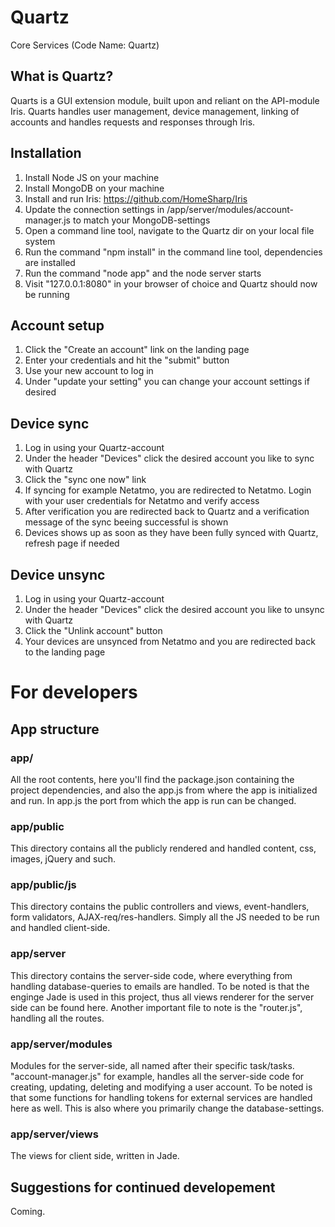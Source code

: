 # Quartz
Core Services (Code Name: Quartz)

## What is Quartz?
Quarts is a GUI extension module, built upon and reliant on the API-module Iris.
Quarts handles user management, device management, linking of accounts and handles
requests and responses through Iris.

## Installation
1. Install Node JS on your machine
2. Install MongoDB on your machine
3. Install and run Iris: https://github.com/HomeSharp/Iris
4. Update the connection settings in /app/server/modules/account-manager.js to match your MongoDB-settings
5. Open a command line tool, navigate to the Quartz dir on your local file system
6. Run the command "npm install" in the command line tool, dependencies are installed
7. Run the command "node app" and the node server starts
8. Visit "127.0.0.1:8080" in your browser of choice and Quartz should now be running

## Account setup
1. Click the "Create an account" link on the landing page
2. Enter your credentials and hit the "submit" button
3. Use your new account to log in
4. Under "update your setting" you can change your account settings if desired

## Device sync
1. Log in using your Quartz-account
2. Under the header "Devices" click the desired account you like to sync with Quartz
3. Click the "sync one now" link
4. If syncing for example Netatmo, you are redirected to Netatmo. Login with your user credentials for Netatmo and verify access
5. After verification you are redirected back to Quartz and a verification message of the sync beeing successful is shown
6. Devices shows up as soon as they have been fully synced with Quartz, refresh page if needed

## Device unsync
1. Log in using your Quartz-account
2. Under the header "Devices" click the desired account you like to unsync with Quartz
3. Click the "Unlink account" button
4. Your devices are unsynced from Netatmo and you are redirected back to the landing page

# For developers

## App structure

### app/
All the root contents, here you'll find the package.json containing the project dependencies, and also the app.js from where the app
is initialized and run. In app.js the port from which the app is run can be changed.

### app/public
This directory contains all the publicly rendered and handled content, css, images, jQuery and such.

### app/public/js
This directory contains the public controllers and views, event-handlers, form validators, AJAX-req/res-handlers. Simply all the JS needed to be run and handled client-side.

### app/server
This directory contains the server-side code, where everything from handling database-queries to emails are handled. To be noted is that the enginge Jade is used in this project, thus all views renderer for the server side can be found here. Another important file to note is the "router.js", handling all the routes.

### app/server/modules
Modules for the server-side, all named after their specific task/tasks. "account-manager.js" for example, handles all the server-side code for creating, updating, deleting and modifying a user account. To be noted is that some functions for handling tokens for external services are handled here as well. This is also where you primarily change the database-settings.

### app/server/views
The views for client side, written in Jade.

## Suggestions for continued developement
Coming.
